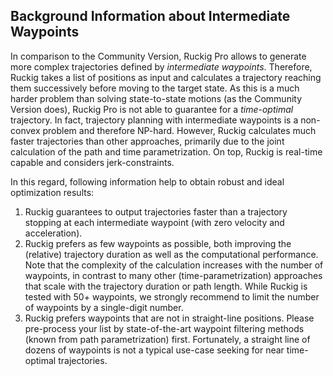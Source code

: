 ## Background Information about Intermediate Waypoints

In comparison to the Community Version, Ruckig Pro allows to generate more complex trajectories defined by *intermediate waypoints*. Therefore, Ruckig takes a list of positions as input and calculates a trajectory reaching them successively before moving to the target state. As this is a much harder problem than solving state-to-state motions (as the Community Version does), Ruckig Pro is not able to guarantee for a *time-optimal* trajectory. In fact, trajectory planning with intermediate waypoints is a non-convex problem and therefore NP-hard. However, Ruckig calculates much faster trajectories than other approaches, primarily due to the joint calculation of the path and time parametrization. On top, Ruckig is real-time capable and considers jerk-constraints.

In this regard, following information help to obtain robust and ideal optimization results:
 1. Ruckig guarantees to output trajectories faster than a trajectory stopping at each intermediate waypoint (with zero velocity and acceleration).
 2. Ruckig prefers as few waypoints as possible, both improving the (relative) trajectory duration as well as the computational performance. Note that the complexity of the calculation increases with the number of waypoints, in contrast to many other (time-parametrization) approaches that scale with the trajectory duration or path length. While Ruckig is tested with 50+ waypoints, we strongly recommend to limit the number of waypoints by a single-digit number.
 3. Ruckig prefers waypoints that are not in straight-line positions. Please pre-process your list by state-of-the-art waypoint filtering methods (known from path parametrization) first. Fortunately, a straight line of dozens of waypoints is not a typical use-case seeking for near time-optimal trajectories.
